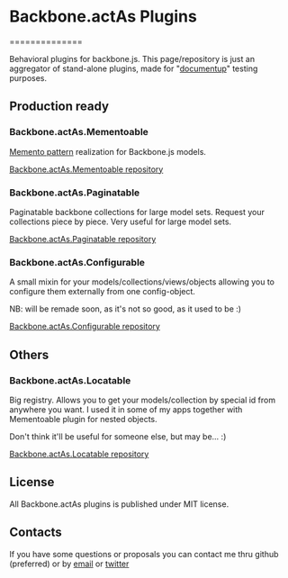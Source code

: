 # Backbone.actAs Plugins
==============

Behavioral plugins for backbone.js.
This page/repository is just an aggregator of stand-alone plugins, made for "[documentup](http://documentup.com/ivariable/backbone.actas)" testing purposes. 

## Production ready

### Backbone.actAs.Mementoable

[Memento pattern](http://sourcemaking.com/design_patterns/memento) realization for Backbone.js models.

[Backbone.actAs.Mementoable repository](https://github.com/iVariable/Backbone.actAs.Mementoable)

### Backbone.actAs.Paginatable

Paginatable backbone collections for large model sets. Request your collections
piece by piece. Very useful for large model sets.

[Backbone.actAs.Paginatable repository](https://github.com/iVariable/Backbone.actAs.Paginatable)

### Backbone.actAs.Configurable

A small mixin for your models/collections/views/objects allowing you to configure them externally
from one config-object.

NB: will be remade soon, as it's not so good, as it used to be :)

[Backbone.actAs.Configurable repository](https://github.com/iVariable/Backbone.actAs.Configurable)

## Others

### Backbone.actAs.Locatable

Big registry. Allows you to get your models/collection by special id from anywhere you want.
I used it in some of my apps together with Mementoable plugin for nested objects. 

Don't think it'll be useful for someone else, but may be... :)

[Backbone.actAs.Locatable repository](https://github.com/iVariable/Backbone.actAs.Locatable)

## License

All Backbone.actAs plugins is published under MIT license.

## Contacts

If you have some questions or proposals you can contact me thru github (preferred) or by [email](mailto:ivariable@gmail.com) or [twitter](https://twitter.com/#!/DiVariable)
